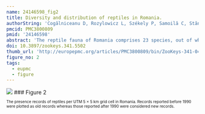 ```yaml
---
name: 24146598_fig2
title: Diversity and distribution of reptiles in Romania.
authorString: 'Cogălniceanu D, Rozylowicz L, Székely P, Samoilă C, Stănescu F, Tudor M, Székely D, Iosif R.'
pmcid: PMC3800809
pmid: '24146598'
abstract: 'The reptile fauna of Romania comprises 23 species, out of which 12 species reach here the limit of their geographic range. We compiled and updated a national database of the reptile species occurrences from a variety of sources including our own field surveys, personal communication from specialists, museum collections and the scientific literature. The occurrence records were georeferenced and stored in a geodatabase for additional analysis of their spatial patterns. The spatial analysis revealed a biased sampling effort concentrated in various protected areas, and deficient in the vast agricultural areas of the southern part of Romania. The patterns of species richness showed a higher number of species in the warmer and drier regions, and a relatively low number of species in the rest of the country. Our database provides a starting point for further analyses, and represents a reliable tool for drafting conservation plans. '
doi: 10.3897/zookeys.341.5502
thumb_url: 'http://europepmc.org/articles/PMC3800809/bin/ZooKeys-341-049-g002.gif'
figure_no: 2
tags:
  - eupmc
  - figure
---
```

<img src='http://europepmc.org/articles/PMC3800809/bin/ZooKeys-341-049-g002.jpg' style='max-height: 300px'>
### Figure 2
<p style='font-size: 10px;'>The presence records of reptiles per UTM 5 × 5 km grid cell in Romania. Records reported before 1990 were plotted as old records whereas those reported after 1990 were considered new records.</p>
